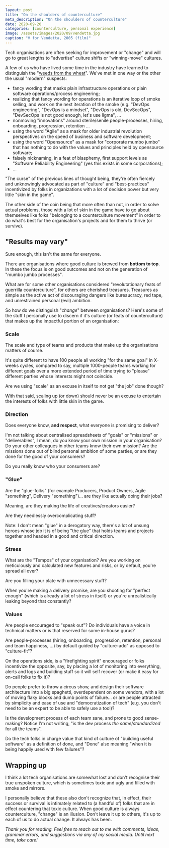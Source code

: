 ```yaml
---
layout: post
title: "On the shoulders of counterculture"
meta_description: "On the shoulders of counterculture"
date: 2020-09-20
categories: [counterculture, personal experience]
image: /assets/images/2020/09/vendetta.jpg
caption: "V for Vendetta, 2005 (film)"
---
```


Tech organisations are often seeking for improvement or "change" and will go to great lengths to "advertise" culture shifts or "winning-move" cultures.

A few of us who have lived some time in the industry  have learned to distinguish the "[weeds from the wheat](https://en.wikipedia.org/wiki/The_Parable_of_the_Weeds)". We've met in one way or the other the usual "modern" suspects: 
- fancy wording that masks plain infrastructure operations or plain software operations/process engineering;
- realizing that fancy wording for operations is an iterative loop of smoke selling, and work on the next iteration of the smoke (e.g. "DevOps engineering", "DevOps is a mindset", "DevOps is old, DevSecOps", "DevSecOps is not good enough, let's use ligma", ...
- nonmoving "innovations" around sterile/senile people-processes, hiring, onboarding, progression, retention ...
- using the word "Agile" as a mask for older industrial revolution perspectives on the speed of business and software development;
- using the word "Opensource" as a mask for "corporate mumbo jumbo" that has nothing to do with the values and principles held by opensource software;
- falsely nicknaming, in a feat of blasphemy, first support levels as "Software Reliability Engineering" (yes this exists in some corporations);
- ...

"The curse" of the previous lines of thought being, they're often fiercely and unknowingly advocated as part of "culture" and "best-practices" incentivized by folks in organizations with a lot of decision power but very little "skin in the game". 

The other side of the coin being that more often than not, in order to solve actual problems, those with a lot of skin in the game have to go about themselves like folks "belonging to a counterculture movement" in order to do what's best for the organisation's projects and for them to thrive (or survive).

## "Results may vary"

Sure enough, this isn't the same for everyone. 

There are organisations where good culture is brewed from __bottom to top__. In these the focus is on good outcomes and not on the generation of "mumbo jumbo processes".

What are for some other organisations considered "revolutationary feats of guerrilla counterculture", for others are cherished treasures. Treasures as simple as the active act of discouraging dangers like bureaucracy, red tape, and unrestrained personal (evil) ambition.

So how do we distinguish "_change_" between organisations? Here's some of the stuff I personally use to discern if it's culture (or feats of counterculture) that makes up the impactful portion of an organisation:

### Scale

The scale and type of teams and products that make up the organisations matters of course.

It's quite different to have 100 people all working "for the same goal" in X-weeks cycles, compared to say, multiple 1000-people teams working for different goals over a more extended period of time trying to "please" different parties whose interests might not coincide.

Are we using "scale" as an excuse in itself to not get "the job" done though?

With that said, scaling up (or down) should never be an excuse to entertain the interests of folks with little skin in the game.

### Direction

Does everyone know, __and respect__, what everyone is promising to deliver?

I'm not talking about centralised spreadsheets of "goals" or "missions" or "deliverables", I mean, do you know your own mission in your organisation? Do your other colleagues in other teams know their own mission? Are the missions done out of blind personal ambition of some parties, or are they done for the good of your consumers?

Do you really know who your consumers are?

### "Glue"

Are the "glue-folks" (for example Producers, Product Owners, Agile "something", Delivery "something")... are they like actually doing their jobs? 

Meaning, are they making the life of creatives/creators easier?

Are they needlessly overcomplicating stuff?

Note: I don't mean "glue" in a derogatory way, there's a lot of unsung heroes whose job it is of being "the glue" that holds teams and projects together and headed in a good and critical direction.

### Stress

What are the "Tempos" of your organisation? Are you working on meticulously and calculated new features and risks, or by default, you're spread all over? 

Are you filling your plate with unnecessary stuff?

When you're making a delivery promise, are you shooting for "perfect enough" (which is already a lot of stress in itself) or you're unrealistically leaking beyond that constantly?

### Values

Are people encouraged to "speak out"? Do individuals have a voice in technical matters or is that reserved for some in-house gurus?

Are people-processes (hiring, onboarding, progression, retention, personal and team happiness, ...) by default guided by "culture-add" as opposed to "culture-fit"?

On the operations side, is a "firefighting spirit" encouraged or folks incentivize the opposite, say, by placing a lot of monitoring into everything, alerts and logs and building stuff so it will self recover (or make it easy for on-call folks to fix it)?

Do people prefer to throw a circus show, and design their software architecture into a big spaghetti, overdependent on some vendors, with a lot of moving flaky blocks and dumb points of failure... or are people attracted by simplicity and ease of use and "democratization of tech" (e.g. you don't need to be an expert to be able to safely use a tool)?

Is the development process of each team sane, and prone to good sense-making? Notice I'm not writing, "is the dev process _the same_/_standardized_ for all the teams". 

Do the tech folks in charge value that kind of culture of "building useful software" as a definition of done, and "Done" also meaning "when it is being happily used with few failures"?

## Wrapping up

I think a lot tech organisations are somewhat lost and don't recognise their true unspoken culture, which is sometimes toxic and ugly and filled with smoke and mirrors. 

I personally believe that these also don't recognize that, in effect, their success or survival is intimately related to (a handful of) folks that are in effect countering that toxic culture. When good culture is always counterculture, "change" is an illusion. Don't leave it up to others, it's up to each of us to do actual change. It always has been.

_Thank you for reading. Feel free to reach out to me with comments, ideas, grammar errors, and suggestions via any of my social media. Until next time, take care!_
